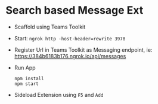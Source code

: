 # Search based Message Ext

- Scaffold using Teams Toolkit
- Start: `ngrok http -host-header=rewrite 3978`
- Register Url in Teams Toolkit as Messaging endpoint, ie: https://384b6183b176.ngrok.io/api/messages
- Run App

  ```
  npm install
  npm start
  ```

- Sideload Extension using `F5` and `Add`
